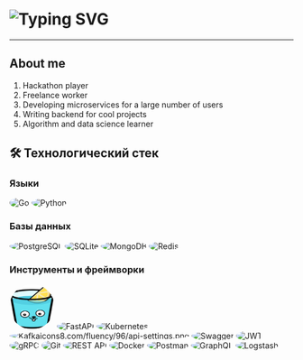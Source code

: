 # ![Typing SVG](https://readme-typing-svg.demolab.com?font=Fira+Code&size```&duration=6000&color=007ACC&width=200&lines=Go+Developer)
---

## About me

1. Hackathon player  
2. Freelance worker  
3. Developing microservices for a large number of users  
4. Writing backend for cool projects  
5. Algorithm and data science learner


## 🛠️ Технологический стек

### Языки
<div align="left">
  <!-- Go -->
  <img src="https://cdn.jsdelivr.net/gh/devicons/devicon/icons/go/go-original.svg" width="80" height="80" style="border-radius:50%" alt="Go"/>
  <!-- Python -->
  <img src="https://cdn.jsdelivr.net/gh/devicons/devicon/icons/python/python-original.svg" width="80" height="80" style="border-radius:50%" alt="Python"/>
</div>

### Базы данных
<div align="left">
  <!-- PostgreSQL -->
  <img src="https://cdn.jsdelivr.net/gh/devicons/devicon/icons/postgresql/postgresql-plain.svg" width="80" height="80" style="border-radius:50%" alt="PostgreSQL"/>
  <!-- SQLite -->
  <img src="https://upload.wikimedia.org/wikipedia/commons/9/97/Sqlite-square-icon.svg" width="80" height="80" style="border-radius:50%" alt="SQLite"/>
  <!-- MongoDB -->
  <img src="https://cdn.worldvectorlogo.com/logos/mongodb-icon-1.svg" width="80" height="80" style="border-radius:50%" alt="MongoDB"/>
  <!-- Redis -->
  <img src="https://cdn.jsdelivr.net/gh/devicons/devicon/icons/redis/redis-plain.svg" width="80" height="80" style="border-radius:50%" alt="Redis"/>
</div>

### Инструменты и фреймворки
<div align="left">
  <!-- Gin -->
  <img src="https://raw.githubusercontent.com/gin-gonic/logo/master/color.png" width="80" height="80" style="border-radius:50%" alt="Gin"/>
  <!-- FastAPI -->
  <img src="https://cdn.jsdelivr.net/gh/devicons/devicon/icons/fastapi/fastapi-original.svg" width="80" height="80" style="border-radius:50%" alt="FastAPI"/>
  <!-- Kubernetes -->
  <img src="https://cdn.jsdelivr.net/gh/devicons/devicon/icons/kubernetes/kubernetes-plain.svg" width="80" height="80" style="border-radius:50%" alt="Kubernetes"/>
  <!-- Kafka -->
  <img src="https://cdn.jsdelivr.net/gh/devicons/devicon/icons/apachekafka/apachekafka-original.svg" width="80" height="80" style="border-radius:50%" alt="Kafkaicons8.com/fluency/96/api-settings.png" width="80" height="80" style="border-radius:50%" alt="REST API"/>
  <!-- Swagger -->
  <img src="https://cdn.simpleicons.org/swagger/85EA2D" width="80" height="80" style="border-radius:50%" alt="Swagger"/>
  <!-- JWT - исправленная ссылка -->
  <img src="https://cdn.worldvectorlogo.com/logos/jwt-3.svg" width="80" height="80" style="border-radius:50%" alt="JWT"/>
  <!-- gRPC - исправленная ссылка -->
  <img src="https://www.vectorlogo.zone/logos/grpcio/grpcio-icon.svg" width="80" height="80" style="border-radius:50%" alt="gRPC"/>
  <!-- Git -->
  <img src="https://cdn.jsdelivr.net/gh/devicons/devicon/icons/git/git-plain.svg" width="80" height="80" style="border-radius:50%" alt="Git"/>
  <!-- REST -->
  <img src="https://img.icons8.com/fluency/96/api-settings.png" width="80" height="80" style="border-radius:50%" alt="REST API"/>
  <!-- Docker -->
  <img src="https://cdn.jsdelivr.net/gh/devicons/devicon/icons/docker/docker-plain.svg" width="80" height="80" style="border-radius:50%" alt="Docker"/>
  <!-- Postman -->
  <img src="https://cdn.jsdelivr.net/gh/devicons/devicon/icons/postman/postman-plain.svg" width="80" height="80" style="border-radius:50%" alt="Postman"/>
  <!-- GraphQL -->
  <img src="https://cdn.jsdelivr.net/gh/devicons/devicon/icons/graphql/graphql-plain.svg" width="80" height="80" style="border-radius:50%" alt="GraphQL"/>
  <!-- Logstash -->
  <img src="https://cdn.jsdelivr.net/gh/devicons/devicon/icons/logstash/logstash-original.svg" width="80" height="80" style="border-radius:50%" alt="Logstash"/>
</div>
